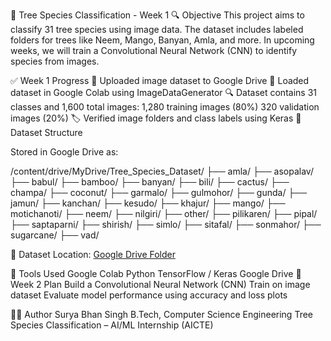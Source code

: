 🌳 Tree Species Classification - Week 1
🔍 Objective
This project aims to classify 31 tree species using image data. The dataset includes labeled folders for trees like Neem, Mango, Banyan, Amla, and more. In upcoming weeks, we will train a Convolutional Neural Network (CNN) to identify species from images.

✅ Week 1 Progress
📁 Uploaded image dataset to Google Drive 📂 Loaded dataset in Google Colab using ImageDataGenerator 🔍 Dataset contains 31 classes and 1,600 total images: 1,280 training images (80%) 320 validation images (20%) 🏷️ Verified image folders and class labels using Keras
📁 Dataset Structure

Stored in Google Drive as:

/content/drive/MyDrive/Tree_Species_Dataset/
├── amla/
├── asopalav/
├── babul/
├── bamboo/
├── banyan/
├── bili/
├── cactus/
├── champa/
├── coconut/
├── garmalo/
├── gulmohor/
├── gunda/
├── jamun/
├── kanchan/
├── kesudo/
├── khajur/
├── mango/
├── motichanoti/
├── neem/
├── nilgiri/
├── other/
├── pilikaren/
├── pipal/
├── saptaparni/
├── shirish/
├── simlo/
├── sitafal/
├── sonmahor/
├── sugarcane/
├── vad/



🔗 Dataset Location: [Google Drive Folder](https://drive.google.com/drive/folders/1pBuz9zvnqewxAtn7zLPeoaJslfx2tju3?usp=drive_link)  


🔧 Tools Used
Google Colab Python TensorFlow / Keras Google Drive
🧠 Week 2 Plan
Build a Convolutional Neural Network (CNN) Train on image dataset Evaluate model performance using accuracy and loss plots




🙋‍♂️ Author
Surya Bhan Singh
B.Tech, Computer Science Engineering
Tree Species Classification – AI/ML Internship (AICTE)

